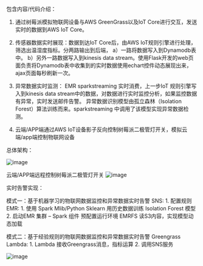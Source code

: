 包含内容/代码介绍：

1. 通过树莓派模拟物联网设备与AWS GreenGrass以及IoT Core进行交互，发送实时的数据到AWS IoT Core。

2. 传感器数据实时展现：数据到达IoT Core后，由AWS IoT规则引擎进行处理，筛选出温湿度指标。分两路输出到后端，
	a）一路将数据写入到Dynamodb表中。
	b）另外一路数据写入到kinesis data stream。使用Flask开发的web页面负责将Dynamodb表中收集到的实时数据使用echart控件动态展现出来，ajax页面每秒刷新一次。

3. 异常数据实时监测：
	EMR sparkstreaming 实时消费，上一步IoT 规则引擎写入到kinesis data stream中的数据，对数据进行实时监控分析，如果监控数据有异常，实时发送邮件告警。
	异常数据识别模型由孤立森林（Isolation Forest）算法训练而来。sparkstreaming 中调用了该模型实现异常数据检测。

4. 云端/APP端通过AWS IoT设备影子反向控制树莓派二极管灯开关，模拟云端/app端控制物联网设备

总体架构：

![image]()


云端/APP端远程控制树莓派二极管灯开关
![image]()



实时告警实现：

模式一：基于机器学习的物联网数据监控和异常数据实时告警
	SNS:
		1. 配置规则
	EMR:
		1. 使用 Spark Mlib/Python Sklearn 用历史数据训练 Isolation Forest 模型
		2. 启动EMR 集群 – Spark 组件
			预配置运行环境
			EMRFS 读S3内容，实现模型动态加载


模式二：基于经验规则的物联网数据监控和异常数据实时告警
	Greengrass Lambda:
		1. Lambda 接收Greengrass消息，指标运算
		2. 调用SNS服务

![image]()